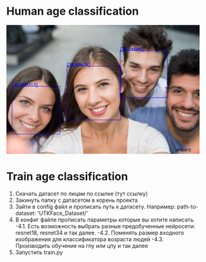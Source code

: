 # Human age classification 

![Image alt](https://github.com/kleinar/FaceAgeClassification/raw/master/misc/group.jpg)

# Train age classification

1. Скачать датасет по лицам по ссылке (тут ссылку)
2. Закинуть папку с датасетом в корень проекта
3. Зайти в config файл и прописать путь к датасету.
   Например: path-to-dataset: 'UTKFace_Dataset/'
4. В конфиг файле прописать параметры которые вы хотите написать.
   -4.1. Есть возможность выбрать разные предобученные нейросети: resnet18, resnet34 и так далее.
   -4.2. Поменять размер входного изображения для классификатора возраста людей
   -4.3. Производить обучение на гпу или цпу и так далее
6. Запустить train.py


